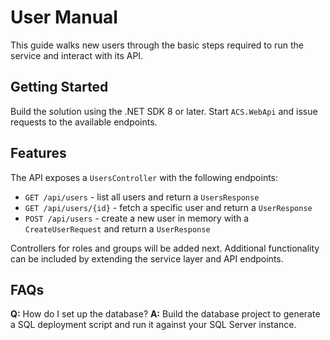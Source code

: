 # User Manual

This guide walks new users through the basic steps required to run the service and interact with its API.

## Getting Started
Build the solution using the .NET SDK 8 or later. Start `ACS.WebApi` and issue requests to the available endpoints.

## Features
The API exposes a `UsersController` with the following endpoints:
- `GET /api/users` - list all users and return a `UsersResponse`
- `GET /api/users/{id}` - fetch a specific user and return a `UserResponse`
- `POST /api/users` - create a new user in memory with a `CreateUserRequest` and return a `UserResponse`

Controllers for roles and groups will be added next. Additional functionality can be included by extending the service layer and API endpoints.

## FAQs
**Q:** How do I set up the database?
**A:** Build the database project to generate a SQL deployment script and run it against your SQL Server instance.
